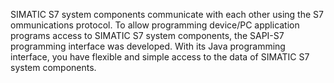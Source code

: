 SIMATIC S7 system components communicate with each other using the S7 ommunications protocol. To allow programming device/PC application programs access to SIMATIC S7 system components, the SAPI-S7 programming interface was developed. With its Java programming interface, you have flexible and simple access to the data of SIMATIC S7 system components.